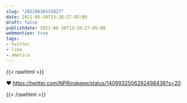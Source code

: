 ```yaml
---
slug: "20210630133827"
date: 2021-06-30T13:38:27-05:00
draft: false
publishdate: 2021-06-30T13:38:27-05:00
webmention: true 
tags:
- twitter
- like
- america
---
```


{{< rawhtml >}}

<!-- Add things you want shown on the webmention here -->
<div class="like">❤️
  <a class="u-like-of" href="https://twitter.com/NPRinskeep/status/1409932506292498438?s=20">
https://twitter.com/NPRinskeep/status/1409932506292498438?s=20</a>
</div>

<a href="https://brid.gy/publish/twitter"></a>
    
{{< /rawhtml >}}

